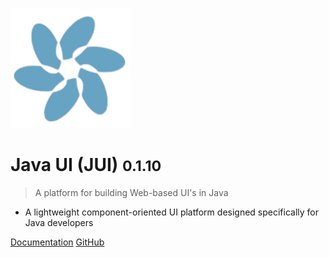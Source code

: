 ![logo](images/logo.png)

# Java UI (JUI) <small>0.1.10</small>

> A platform for building Web-based UI's in Java

- A lightweight component-oriented UI platform designed specifically for Java developers

[Documentation](#welcome-to-jui-stack)
[GitHub](https://github.com/juiproject/jui-stack/)